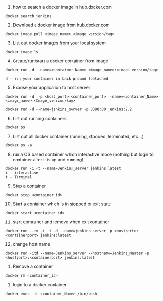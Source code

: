 
1. how to search a docker image in hub.docker.com
```
docker search jenkins
```
2. Download a docker image from hub.docker.com
```
docker image pull <image_name>:<image_version/tag>
```

3. List out docker images from your local system
```
docker image ls
```

4. Create/run/start a docker container from image
```
docker run -d --name=<container_Name> <image_name>:<image_version/tag>

d - run your container in back ground (detached)
```

5. Expose your application to host server
```
docker run -d  -p <host_port>:<container_port> --name=<container_Name> <image_name>:<Image_version/tag>

docker run -d --name=jenkins_server -p 8080:80 jenkins:2.2
```

6. List out running containers
```
docker ps
```

7. List out all docker container (running, stpooed, terminated, etc...)
```
docker ps -a
```

8. run a OS based container which interactive mode (nothing but login to container after it is up and running)

```
docker run -i -t --name=Jenkins_server jenkins:latest
i - interactive
t - Terminal
```

9. Stop a container 
```
docker stop <container_id>
```

10. Start a container which is in stopped or exit state

```
docker start <container_id>
```
11. start comtainer and remove when exit container

```
docker run --rm -i -t -d --name=jenkins_server -p <hostport>:<containerport> jenkins:latest
```
12. change host name

```
docker run -itd --name=Jenkins_server --hostname=Jenkins_Master -p <hostport>:<containerport> jenkins:latest
```
1. Remove a container

```sh
docker rm <container_id>
```

1. login to a docker container
```sh
docker exec -it <container_Name> /bin/bash
```
